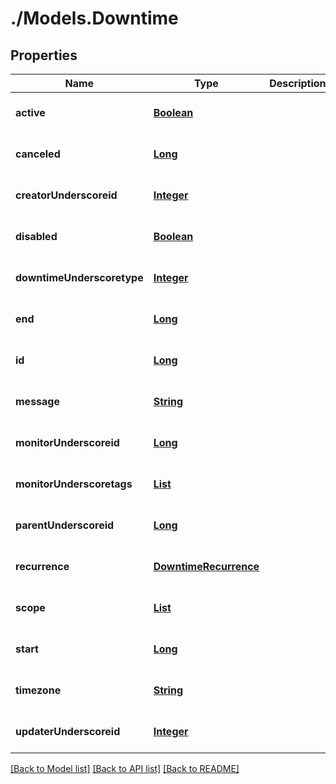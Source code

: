 # ./Models.Downtime
## Properties

Name | Type | Description | Notes
------------ | ------------- | ------------- | -------------
**active** | [**Boolean**][1] |  | [optional] [default to null]
**canceled** | [**Long**][2] |  | [optional] [default to null]
**creatorUnderscoreid** | [**Integer**][3] |  | [optional] [default to null]
**disabled** | [**Boolean**][1] |  | [optional] [default to null]
**downtimeUnderscoretype** | [**Integer**][3] |  | [optional] [default to null]
**end** | [**Long**][2] |  | [optional] [default to null]
**id** | [**Long**][2] |  | [optional] [default to null]
**message** | [**String**][4] |  | [optional] [default to null]
**monitorUnderscoreid** | [**Long**][2] |  | [optional] [default to null]
**monitorUnderscoretags** | [**List**][4] |  | [optional] [default to null]
**parentUnderscoreid** | [**Long**][2] |  | [optional] [default to null]
**recurrence** | [**DowntimeRecurrence**][5] |  | [optional] [default to null]
**scope** | [**List**][4] |  | [optional] [default to null]
**start** | [**Long**][2] |  | [optional] [default to null]
**timezone** | [**String**][4] |  | [optional] [default to null]
**updaterUnderscoreid** | [**Integer**][3] |  | [optional] [default to null]

[[Back to Model list]][6] [[Back to API list]][7] [[Back to README]][8]

[1]: boolean.md
[2]: long.md
[3]: integer.md
[4]: string.md
[5]: DowntimeRecurrence.md
[6]: ../README.md#documentation-for-models
[7]: ../README.md#documentation-for-api-endpoints
[8]: ../README.md
